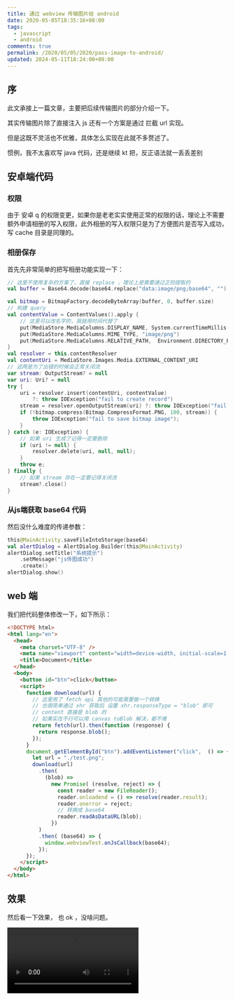 ```yaml
---
title: 通过 webview 传输图片给 android
date: 2020-05-05T18:35:16+08:00
tags:
  - javascript
  - android
comments: true
permalink: /2020/05/05/2020/pass-image-to-android/
updated: 2024-05-11T18:24:00+08:00
---
```


## 序

此文承接上一篇文章，主要把后续传输图片的部分介绍一下。

其实传输图片除了直接注入 js 还有一个方案是通过 拦截 url 实现。

但是这既不灵活也不优雅，具体怎么实现在此就不多赘述了。

惯例，我不太喜欢写 java 代码，还是继续 kt 把，反正语法就一丢丢差别

## 安卓端代码

### 权限

由于 安卓 q 的权限变更，如果你是老老实实使用正常的权限的话，理论上不需要额外申请相册的写入权限，此外相册的写入权限只是为了方便图片是否写入成功，写 cache 目录是同理的。

### 相册保存

首先先非常简单的把写相册功能实现一下：

```kotlin
// 这里不使用复杂的方案了，直接 replace ，理论上是需要通过正则提取的
val buffer = Base64.decode(base64.replace("data:image/png;base64", ""), Base64.DEFAULT)

val bitmap = BitmapFactory.decodeByteArray(buffer, 0, buffer.size)
// 构建 query
val contentValue = ContentValues().apply {
    // 这里可以改名字的，我就用时间代替了 
    put(MediaStore.MediaColumns.DISPLAY_NAME, System.currentTimeMillis().toString())
    put(MediaStore.MediaColumns.MIME_TYPE, "image/png")
    put(MediaStore.MediaColumns.RELATIVE_PATH,  Environment.DIRECTORY_PICTURES)
}
val resolver = this.contentResolver
val contentUri = MediaStore.Images.Media.EXTERNAL_CONTENT_URI
// 这两是为了出错的时候会正常关闭流
var stream: OutputStream? = null
var uri: Uri? = null
try {
    uri = resolver.insert(contentUri, contentValue)
        ?: throw IOException("fail to create record")
    stream = resolver.openOutputStream(uri) ?: throw IOException("fail to get output stream");
    if (!bitmap.compress(Bitmap.CompressFormat.PNG, 100, stream)) {
        throw IOException("fail to save bitmap image");
    }
} catch (e: IOException) {
    // 如果 uri 生成了记得一定要删除 
    if (uri != null) {
        resolver.delete(uri, null, null);
    }
    throw e;
} finally {
    // 如果 stream 存在一定要记得关闭流
    stream?.close()
}
```

### 从js端获取 base64 代码
然后没什么难度的传递参数：

```kotlin
this@MainActivity.saveFileIntoStorage(base64)
val alertDialog = AlertDialog.Builder(this@MainActivity)
alertDialog.setTitle("系统提示")
    .setMessage("js传图成功")
    .create()
alertDialog.show()
```

## web 端

我们把代码整体修改一下，如下所示：

```html
<!DOCTYPE html>
<html lang="en">
  <head>
    <meta charset="UTF-8" />
    <meta name="viewport" content="width=device-width, initial-scale=1.0" />
    <title>Document</title>
  </head>
  <body>
    <button id="btn">click</button>
    <script>
      function download(url) {
        // 这里用了 fetch api 其他的可能需要做一个转换
        // 也很简单通过 xhr 获取后 设置 xhr.responseType = "blob" 即可
        // content 直接是 blob 的
        // 如果实在不行可以用 canvas toBlob 解决，都不难
        return fetch(url).then(function (response) {
          return response.blob();
        });
      }
      document.getElementById("btn").addEventListener("click",  () => {
        let url = "./test.png";
        download(url)
          .then(
            (blob) =>
              new Promise( (resolve, reject) => {
                const reader = new FileReader();
                reader.onloadend = () => resolve(reader.result);
                reader.onerror = reject;
                // 转换成 base64 
                reader.readAsDataURL(blob);
              })
          )
          .then( (base64) => {
            window.webviewTest.onJsCallback(base64);
          });
      });
    </script>
  </body>
</html>

```

## 效果

然后看一下效果， 也 ok ，没啥问题。

<video src="https://cdn.iceprosurface.com/upload/md/video/2020-05-05-10-30-45.mp4" controls />

## 后记

我记得之前听我一个做安卓的同学说 安卓 那边是可以直接用 blob 的，但是我找了一圈，委实并未找到相关的 api ，即使相似的也只有 sql.blob 这东西感觉也不像，那还是老老实实用 base 64折腾把。

相比较 拦截 url ，这里传输的图片要大很多。

实测是 大约1.5M以下的图片通过地址栏传输是没啥问题的，而函数传输在 10M 以内实测是没有什么问题。

至于再大的图片，您就老老实实挂一个 http 本地服务，用 tcp 上传得了（大家都省事儿），要知道前端这个速度转换一个 10M 的图片少说4秒起步，在走各种管线，跑安卓在转换 走 fs，着实慢得无法接受。

在虚拟机上 10M 的图片需要花费约 8 秒的时间来传输，如果使用 jpg 压缩后（85%质量）直接走 http可比这快多了。 
